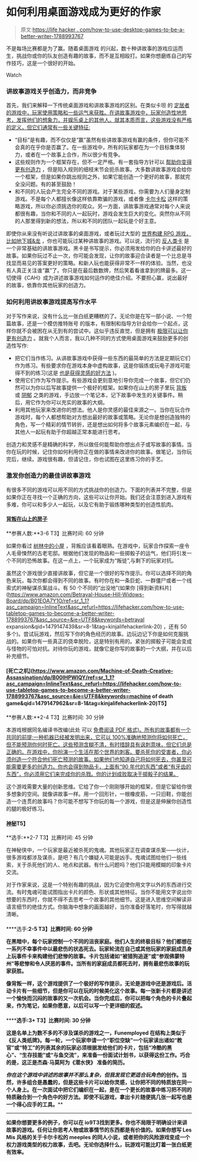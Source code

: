 # 如何利用桌面游戏成为更好的作家

> 原文:[https://life hacker . com/how-to-use-desktop-games-to-be-a-better-writer-1788993767](https://lifehacker.com/how-to-use-tabletop-games-to-become-a-better-writer-1788993767)

不是每场比赛都是为了赢。随着桌面游戏 的兴起，数十种讲故事的游戏应运而生，挑战你或你的队友创造有趣的故事，而不是互相殴打。如果你想磨练自己的写作技巧，这是一个很好的开始。

Watch

### **讲故事游戏关乎创造力，而非竞争**

首先，我们来解释一下传统桌面游戏和讲故事游戏的区别。在类似卡坦 的 [定居者的游戏中，玩家使用策略和一些运气来获胜。在讲故事游戏中，玩家创造性地思考，发挥他们的想象力，并娱乐桌上的其他人。就其本质而言，这些游戏没有严格的定义，但它们通常有一些关键特征:](http://www.catan.com/)

*   “目标”是有趣，而不仅仅是“赢”虽然有些讲故事游戏有赢的条件，但你可能不会真的在乎你是否赢了。在一些游戏中，所有的玩家都在为一个目标集体努力，或者在一个故事上合作，所以很少有竞争。
*   这些规则作为一个框架存在，但不一定严格。有一套指导方针可以 [帮助你变得更有创造力](https://lifehacker.com/what-boosts-your-creativity-more-breaking-rules-or-enf-5966436) ，但是陷入规则的细枝末节会扼杀故事。大多数讲故事游戏会给你一个框架，但是如果你跳出规则之外，如果它能创造一个更好的故事，那就完全没问题。有的甚至鼓励！
*   和不同的人玩会产生完全不同的游戏。对于某些游戏，你需要为人们量身定制游戏。不是每个人都擅长像这样依靠欺骗的游戏，或者像 [卡尔卡松](https://boardgamegeek.com/boardgame/822/carcassonne) 这样的策略游戏，所以你必须挑选你的观众。另一方面，讲故事游戏通常对每个人来说都很有趣，当你和不同的人一起玩时，游戏会发生巨大的变化。突然你从不同的人那里得到新的想法，所以和不同的团队一起玩是个好主意。

即使你从来没有听说过讲故事的桌面游戏，或者玩过大型的 [世界构建 RPG 游戏，比如地下城&龙](http://lifehacker.com/tabletop-rpg-showdown-dungeons-dragons-5e-vs-pathfi-1785545326) ，你也可能玩过某种讲故事的游戏。可以说，流行的 [反人类卡](https://www.cardsagainsthumanity.com/) 是一个非常基础的讲故事游戏。黑卡是书写提示，你必须用发给你的白卡讲述最好的故事。如果你玩过不止一次，你可能会发现，让你的故事迎合读者是一个比总是寻找显而易见的答案更好的策略。和新人玩也能获得非常不一样的体验。当然，也没有人真正关注谁“赢”了。你只是在最后数数牌，然后笑着看谁拿到的牌最多。这一切使得《CAH》成为讲述故事游戏如何运作的绝佳介绍。不要担心赢，说出最好的故事，依靠你其他玩家的创造力。

### **如何利用讲故事游戏提高写作水平**

对于写作来说，没有什么比一张白纸更糟糕的了。无论你是在写一部小说、一个短篇故事，还是一个模仿推特账号 的版本，有限制和指导方针会给你一个起点，这样你就不会被困在从无到有的尝试中。这似乎违反直觉，但是拥有 [极限可以让你更有创造力](http://lifehacker.com/challenge-your-creativity-with-limits-not-freedom-484496043) 。就我个人而言，我以几种不同的方式使用桌面游戏来鼓励更多的创造性写作:

*   把它们当作练习。从讲故事游戏中获得一些东西的最简单的方法是定期玩它们作为练习。有些要求你在游戏本身中虚构故事，这是你锻炼或玩电子游戏可能得不到的练习(这是 [也是获得灵感的好方法](https://lifehacker.com/the-science-of-inspiration-and-how-to-make-it-work-for-1467413542) )。
*   使用它们作为写作提示。有些游戏会更刻意地引导你完成一个故事，但它们仍然可以为你以后写故事提供一个极好的框架。如果你在山上的房子里玩 [背叛](https://www.amazon.com/Betrayal-At-House-Hill-2nd/dp/B003HC9734/ref=sr_1_3?asc_campaign=InlineText&asc_refurl=https://lifehacker.com/how-to-use-tabletop-games-to-become-a-better-writer-1788993767&asc_source=&ie=UTF8&keywords=betrayal&qid=1479153660&sr=8-3&tag=kinjalifehackerlink-20) 或 [阴郁](https://www.amazon.com/Atlas-AG1350-Gloom-2nd-Edition/dp/1589781449/ref=sr_1_2?asc_campaign=InlineText&asc_refurl=https://lifehacker.com/how-to-use-tabletop-games-to-become-a-better-writer-1788993767&asc_source=&ie=UTF8&keywords=gloom&qid=1479153670&sr=8-2&tag=kinjalifehackerlink-20) 之类的游戏，手边放一个笔记本，记下故事中发生的关键事件。稍后，用它作为你可以充实的故事的大纲。
*   利用其他玩家来改进你的想法。他人是你灵感的最佳来源之一。当你在玩合作游戏时，每个人都想帮助对方想出最好的故事或策略。无论你是想创造独特的角色，写一个精彩的情节转折，还是想出如何将多个故事元素编织在一起，与其他人一起玩有助于你超越正常本能进行思考。

创造力和灵感不是精确的科学，所以做任何能帮助你想出点子或写故事的事情。当你在玩的时候，记住你如何利用你正在做的事情来改进你的故事。做笔记，当你玩完后，继续。游戏很有趣，但请记住，你也试图在这里练习你的手艺。

### **激发你创造力的最佳讲故事游戏**

有很多不同的游戏可以用不同的方式挑战你的创造力。下面的列表并不完整，但是如果你正在寻找一个正确的方向，这些可以让你开始。我们还会注意到进入游戏有多难，你可以和多少人一起玩，以及它有助于锻炼哪种类型的创造性肌肉。

#### [**背叛在山上的房子**](https://www.amazon.com/Betrayal-At-House-Hill-2nd/dp/B003HC9734?asc_campaign=InlineText&asc_refurl=https://lifehacker.com/how-to-use-tabletop-games-to-become-a-better-writer-1788993767&asc_source=&tag=kinjalifehackerlink-20)

**参赛人数:**3-6
T3】比赛时间: 60 分钟

如果你看过 [树林中的小屋](http://www.imdb.com/title/tt1259521/) ，背叛应该看着眼熟。在游戏中，玩家合作探索一座令人毛骨悚然的古老宅邸。根据他们发现的物品和一些掷骰子的运气，他们将引发一个不同的恐怖故事。在这一点上，一个玩家成为“叛徒”,与剩下的玩家对抗。

虽然这个游戏很少直接讲故事，但它是一个很好的写作提示。你可以选择不同的角色来玩，每次你都会得到不同的故事。有时你在和一条巨蛇、一群僵尸或者一个线索式的神秘谋杀案战斗。有 50 个不同的“出没地”(如果你 [得到新资料片](https://www.amazon.com/Betrayal-House-Hill-Widows-Board/dp/B01EOA7Y1O/ref=sr_1_1?asc_campaign=InlineText&asc_refurl=https://lifehacker.com/how-to-use-tabletop-games-to-become-a-better-writer-1788993767&asc_source=&ie=UTF8&keywords=betrayal expansion&qid=1479147439&sr=8-1&tag=kinjalifehackerlink-20) ，还有 50 多个)。尝试玩游戏，然后写下你的角色经历的故事。边玩边记下你是如何克服挑战的。如果你有一些真正的侥幸脱险，这是特别有用的。紧张的掷骰子可能会变成与怪物的可怕对抗。对待你玩的游戏，就像它是你写的故事的一个大纲，并在以后补充细节。

#### [**死亡之机**](https://www.amazon.com/Machine-of-Death-Creative-Assassination/dp/B00IHPWIQY/ref=sr_1_1?asc_campaign=InlineText&asc_refurl=https://lifehacker.com/how-to-use-tabletop-games-to-become-a-better-writer-1788993767&asc_source=&ie=UTF8&keywords=machine of death game&qid=1479147962&sr=8-1&tag=kinjalifehackerlink-20)T5】

**参赛人数:**2-4
T3】比赛时间: 30 分钟

本游戏根据同名编译书改编(此处 可以 [免费阅读 PDF 格式)。所有的故事都有一个共同的前提:一种机器已经被发明出来，它可以 100%准确地预测你将如何死亡，但不能预测你何时死亡。这些预测含糊不清，有时措辞具有讽刺意味，但它们总是正确的。在游戏中，你扮演一个生活在那个世界的刺客。要杀死你的受害者，你必须创造一个符合他们死亡预测的故事。如果他们也知道自己将如何死去，你甚至可能需要更多的创造力。你也会得到物品卡，上面有“90 年代的东西”或者“有牙齿的东西”，你必须用它们来完成你的杀戮。你的计划成败取决于掷骰子的结果。](http://machineofdeath.net/ebook)

这个游戏需要大量的创新思维。它给了你一个刚刚够开始的框架，但是它留给你很多想象的空间。就像讲故事一样。用一个回形针，一根橡皮筋，一只旧鞋，你能创造一个连贯的故事吗？你可能不想写下你玩的每一个游戏，但是这是伸展你创造性的腿的极好练习。

#### [**神秘**](https://www.amazon.com/Asmodee-MYST01ASM-Mysterium/dp/B013TJ5P80/ref=sr_1_1?asc_campaign=InlineText&asc_refurl=https://lifehacker.com/how-to-use-tabletop-games-to-become-a-better-writer-1788993767&asc_source=&ie=UTF8&keywords=mysterium&qid=1479220009&sr=8-1&tag=kinjalifehackerlink-20)T5】

**选手:**2-7
T3】比赛时间: 45 分钟

在神秘侠中，一个玩家是最近被杀死的鬼魂。其他玩家正在调查谋杀案——伙计，很多游戏都涉及谋杀，是吧？有几个嫌疑人可能是凶手。鬼魂试图给他们一些线索，关于杀死他们的人、地点和武器。有什么问题吗？他们只能用模糊的印象卡片交流。

对于作家来说，这是一个特别有趣的挑战，因为它迫使你用文字以外的东西进行交流。有时鬼魂可能试图指出卡片的颜色、形状或其他特征。当你不能用文字说出你想要的东西时，你就不得不去思考一个故事的其他细节。这是进入思维空间解读非语言细节的绝佳方式。你脑海中想象的画面越好，当你准备好落笔时，你写得就越清晰。

#### [](https://www.amazon.com/Atlas-AG1350-Gloom-2nd-Edition/dp/1589781449/ref=sr_1_2?asc_campaign=InlineText&asc_refurl=https://lifehacker.com/how-to-use-tabletop-games-to-become-a-better-writer-1788993767&asc_source=&ie=UTF8&keywords=gloom&qid=1479149670&sr=8-2&tag=kinjalifehackerlink-20)

****选手:**2-5
T3】比赛时间: 60 分钟**

**在黑暗中，每个玩家控制一个不同的沮丧家庭。他们人生的终极目标？他们都想在一系列不幸事件中以最悲伤的状态死去。玩家轮流在自己或其他玩家的家庭成员身上玩事件卡来构建他们悲惨的故事。卡片包括诸如“被猎狗追逐”或“参观佛蒙特州”等悲惨和令人厌恶的事件。当所有的家庭成员都死去时，拥有最悲伤故事的玩家获胜。**

**像背叛一样，这个游戏提供了一个极好的写作提示，无论是游戏中还是游戏后。活动卡片有一些细节，但是你可以在玩的时候美化这个故事。每一张新卡片都是讲述一个愉快而沉闷的故事的又一次机会。当你完成后，你可以把每个角色的卡片叠起来，作为笔记，如果你愿意，以后可以写一个更详细的叙述。**

#### **[](https://www.amazon.com/0206-Funemployed/dp/B00V0UUFBI/ref=sr_1_1?asc_campaign=InlineText&asc_refurl=https://lifehacker.com/how-to-use-tabletop-games-to-become-a-better-writer-1788993767&asc_source=&ie=UTF8&keywords=funemployed&qid=1479150566&sr=8-1&tag=kinjalifehackerlink-20)**

******选手:**3+
T3】比赛时间: 30 分钟****

****这是名单上为数不多的不涉及谋杀的游戏之一，Funemployed 在结构上类似于《反人类纸牌》。每一轮，一个玩家申请一个“职位空缺”一个玩家读出诸如“教官”或“特工”的列表其余的玩家必须根据发给他们的卡片，包括“冷酷的黑心”、“生存技能”或“与鱼交流”，来准备一份面试计划书，以获得这份工作。巧合的是，这正是杰森·马莫阿为《潜水侠》 准备的简历。****

****你在这个游戏中讲述的故事并不那么复杂，但我发现它更适合玩*角色*的创作。当然，许多组合是愚蠢的，但是这些卡片可以给你灵感，让你把不同的特质放在同一个人身上。在一次面试中把它们编织在一起，是在一个更长的故事中练习把不同的特质融合到一个角色中的好方法。即使不玩游戏，拿出卡片随便挑几张一起写也是一个得心应手的工具。****

* * *

****如果你想要更多的例子，你可以在 io9T3找到更多。你也不局限于明确设计来讲故事的游戏。任何让你思考人物或故事情节的东西都是有价值的。如果你想写 Les Mis 风格的关于卡尔卡松的 meeples 的同人小说，或者把你的风险游戏变成一个权力游戏类型的权力故事，去吧。无论你选择什么，玩游戏可能比盯着一张白纸更有效率。****